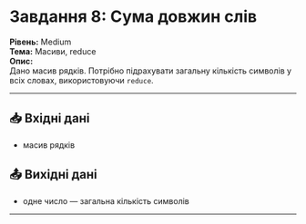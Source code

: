 # Завдання 8: Сума довжин слів  

**Рівень:** Medium  
**Тема:** Масиви, reduce  
**Опис:**  
Дано масив рядків. Потрібно підрахувати загальну кількість символів у всіх словах, використовуючи `reduce`.  

---  

## 📥 Вхідні дані
- масив рядків  

## 📤 Вихідні дані
- одне число — загальна кількість символів  

---